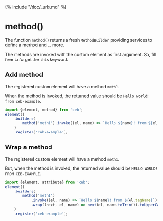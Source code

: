 {% include "/doc/_urls.md" %}
# method()

The function `method()` returns a fresh `MethodBuilder` providing services to define a method and ... more.

The methods are invoked with the custom element as first argument.
So, fill free to forget the `this` keyword.

## Add method

The registered custom element will have a method `meth1`.

When the method is invoked, the returned value should be `Hello world! from ceb-example`.

```javascript
import {element, method} from 'ceb';
element()
    .builders(
        method('meth1').invoke((el, name) => `Hello ${name}! from ${el.tagName}`)
    )
    .register('ceb-example');
```

## Wrap a method

The registered custom element will have a method `meth1`.

But, when the method is invoked, the returned value should be `HELLO WORLD! FROM CEB-EXAMPLE`.

```javascript
import {element, attribute} from 'ceb';
element()
    .builders(
        method('meth1')
            .invoke((el, name) => `Hello ${name}! from ${el.tagName}`)
            .wrap((next, el, name) => next(el, name.toTrim()).toUpperCase())
    )
    .register('ceb-example');
```
